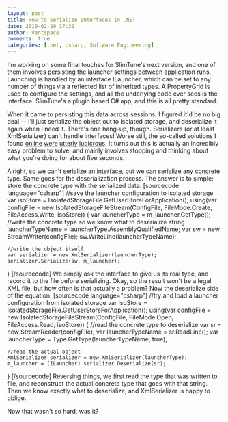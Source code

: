 ```yaml
---
layout: post
title: How to Serialize Interfaces in .NET
date: 2010-02-20 17:32
author: ventspace
comments: true
categories: [.net, csharp, Software Engineering]
---
```

I'm working on some final touches for SlimTune's next version, and one of them involves persisting the launcher settings between application runs.  Launching is handled by an interface ILauncher, which can be set to any number of things via a reflected list of inherited types. A PropertyGrid is used to configure the settings, and all the underlying code ever sees is the interface. SlimTune's a plugin based C# app, and this is all pretty standard.

When it came to persisting this data across sessions, I figured it'd be no big deal -- I'll just serialize the object out to isolated storage, and deserialize it again when I need it. There's one hang-up, though. Serializers (or at least XmlSerializer) can't handle interfaces! Worse still, the so-called solutions I found <a href="http://social.msdn.microsoft.com/Forums/en-US/asmxandxml/thread/bac96f79-82cd-4fef-a748-2a85370a8510/">online</a> <a href="http://jachman.wordpress.com/2009/04/08/how-to-serialize-interface-types-and-lists-using-the-xmlserializer/">were</a> <a href="http://bytes.com/topic/net/answers/172408-problem-serialize-property-return-interface">utterly</a> <a href="http://geekswithblogs.net/SoftwareDoneRight/archive/2008/01/16/how-to-serialize-an-interface-using-the-xmlserializer.aspx">ludicrous</a>. It turns out this is actually an incredibly easy problem to solve, and mainly involves stopping and thinking about what you're doing for about five seconds.

Alright, so we can't serialize an interface, but we can serialize any concrete type. Same goes for the deserialization process. The answer is to simple: store the concrete type with the serialized data.
[sourcecode language="csharp"]
//save the launcher configuration to isolated storage
var isoStore = IsolatedStorageFile.GetUserStoreForApplication();
using(var configFile = new IsolatedStorageFileStream(ConfigFile, FileMode.Create, FileAccess.Write, isoStore))
{
	var launcherType = m_launcher.GetType();
	//write the concrete type so we know what to deserialize
	string launcherTypeName = launcherType.AssemblyQualifiedName;
	var sw = new StreamWriter(configFile);
	sw.WriteLine(launcherTypeName);

	//write the object itself
	var serializer = new XmlSerializer(launcherType);
	serializer.Serialize(sw, m_launcher);
}
[/sourcecode]
We simply ask the interface to give us its real type, and record it to the file before serializing. Okay, so the result won't be a legal XML file, but how often is that actually a problem? Now the deserialize side of the equation:
[sourcecode language="csharp"]
//try and load a launcher configuration from isolated storage
var isoStore = IsolatedStorageFile.GetUserStoreForApplication();
using(var configFile = new IsolatedStorageFileStream(ConfigFile, FileMode.Open, FileAccess.Read, isoStore))
{
	//read the concrete type to deserialize
	var sr = new StreamReader(configFile);
	var launcherTypeName = sr.ReadLine();
	var launcherType = Type.GetType(launcherTypeName, true);

	//read the actual object
	XmlSerializer serializer = new XmlSerializer(launcherType);
	m_launcher = (ILauncher) serializer.Deserialize(sr);
}
[/sourcecode]
Reversing things, we first read the type that was written to file, and reconstruct the actual concrete type that goes with that string. Then we know exactly what to deserialize, and XmlSerializer is happy to oblige.

Now that wasn't so hard, was it?
